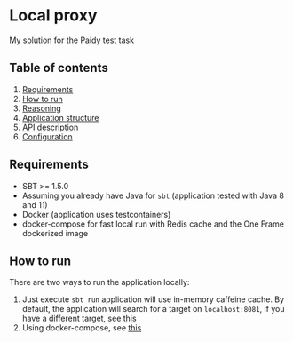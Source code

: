 # Local proxy
My solution for the Paidy test task

## Table of contents

1. [Requirements](./README.md#Requirements)
2. [How to run](./README.md#How-to-run)
3. [Reasoning](./doc/Reasoning.md)
4. [Application structure](./doc/ApplicationStructure.md)
5. [API description](./doc/Api.md)
6. [Configuration](./doc/Configuration.md)

## Requirements

* SBT >= 1.5.0
* Assuming you already have Java for `sbt` (application tested with Java 8 and 11) 
* Docker (application uses testcontainers)
* docker-compose for fast local run with Redis cache and the One Frame dockerized image

## How to run
There are two ways to run the application locally:
1. Just execute `sbt run` application will use in-memory caffeine cache.
By default, the application will search for a target on `localhost:8081`, if you have a different target, see [this](./doc/Configuration.md#cache-config)
2. Using docker-compose, see [this](./docker/README.md)
